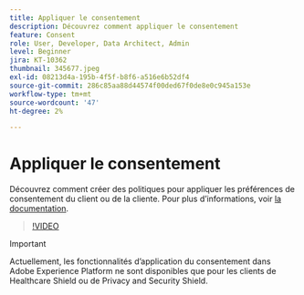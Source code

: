 ```yaml
---
title: Appliquer le consentement
description: Découvrez comment appliquer le consentement
feature: Consent
role: User, Developer, Data Architect, Admin
level: Beginner
jira: KT-10362
thumbnail: 345677.jpeg
exl-id: 08213d4a-195b-4f5f-b8f6-a516e6b52df4
source-git-commit: 286c85aa88d44574f00ded67f0de8e0c945a153e
workflow-type: tm+mt
source-wordcount: '47'
ht-degree: 2%

---
```


# Appliquer le consentement

Découvrez comment créer des politiques pour appliquer les préférences de consentement du client ou de la cliente. Pour plus d’informations, voir [la documentation](https://experienceleague.adobe.com/docs/experience-platform/data-governance/enforcement/auto-enforcement.html?lang=fr).

>[!VIDEO](https://video.tv.adobe.com/v/3412099?learn=on&enablevpops&captions=fre_fr)

>[!IMPORTANT]
>
> Actuellement, les fonctionnalités d’application du consentement dans Adobe Experience Platform ne sont disponibles que pour les clients de Healthcare Shield ou de Privacy and Security Shield.
